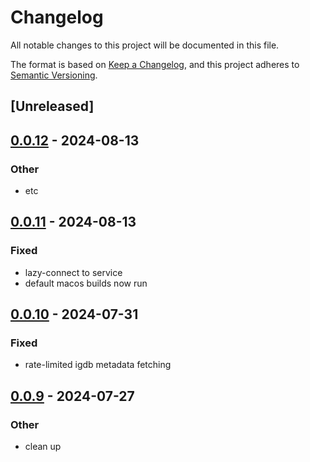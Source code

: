 # Changelog
All notable changes to this project will be documented in this file.

The format is based on [Keep a Changelog](https://keepachangelog.com/en/1.0.0/),
and this project adheres to [Semantic Versioning](https://semver.org/spec/v2.0.0.html).

## [Unreleased]

## [0.0.12](https://github.com/JMBeresford/retrom/compare/retrom-plugin-launcher-v0.0.11...retrom-plugin-launcher-v0.0.12) - 2024-08-13

### Other
- etc

## [0.0.11](https://github.com/JMBeresford/retrom/compare/retrom-plugin-launcher-v0.0.10...retrom-plugin-launcher-v0.0.11) - 2024-08-13

### Fixed
- lazy-connect to service
- default macos builds now run

## [0.0.10](https://github.com/JMBeresford/retrom/compare/retrom-plugin-launcher-v0.0.9...retrom-plugin-launcher-v0.0.10) - 2024-07-31

### Fixed
- rate-limited igdb metadata fetching

## [0.0.9](https://github.com/JMBeresford/retrom/compare/retrom-plugin-launcher-v0.0.8...retrom-plugin-launcher-v0.0.9) - 2024-07-27

### Other
- clean up
